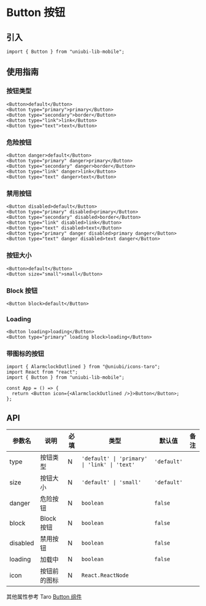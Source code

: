 # Button 按钮

## 引入

```tsx
import { Button } from "uniubi-lib-mobile";
```

## 使用指南

### 按钮类型

```tsx
<Button>default</Button>
<Button type="primary">primary</Button>
<Button type="secondary">border</Button>
<Button type="link">link</Button>
<Button type="text">text</Button>
```

### 危险按钮

```tsx
<Button danger>default</Button>
<Button type="primary" danger>primary</Button>
<Button type="secondary" danger>border</Button>
<Button type="link" danger>link</Button>
<Button type="text" danger>text</Button>
```

### 禁用按钮

```tsx
<Button disabled>default</Button>
<Button type="primary" disabled>primary</Button>
<Button type="secondary" disabled>border</Button>
<Button type="link" disabled>link</Button>
<Button type="text" disabled>text</Button>
<Button type="primary" danger disabled>primary danger</Button>
<Button type="text" danger disabled>text danger</Button>
```

### 按钮大小

```tsx
<Button>default</Button>
<Button size="small">small</Button>
```

### Block 按钮

```tsx
<Button block>default</Button>
```

### Loading

```tsx
<Button loading>loading</Button>
<Button type="primary" loading block>loading</Button>
```

### 带图标的按钮

```tsx
import { AlarmclockOutlined } from "@uniubi/icons-taro";
import React from "react";
import { Button } from "uniubi-lib-mobile";

const App = () => {
  return <Button icon={<AlarmclockOutlined />}>Button</Button>;
};
```

## API

| 参数名   | 说明         | 必填 | 类型                                         | 默认值      | 备注 |
| -------- | ------------ | ---- | -------------------------------------------- | ----------- | ---- |
| type     | 按钮类型     | N    | `'default' \| 'primary' \| 'link' \| 'text'` | `'default'` |      |
| size     | 按钮大小     | N    | `'default' \| 'small'`                       | `'default'` |      |
| danger   | 危险按钮     | N    | `boolean`                                    | `false`     |      |
| block    | Block 按钮   | N    | `boolean`                                    | `false`     |      |
| disabled | 禁用按钮     | N    | `boolean`                                    | `false`     |      |
| loading  | 加载中       | N    | `boolean`                                    | `false`     |      |
| icon     | 按钮前的图标 | N    | `React.ReactNode`                            |             |      |

其他属性参考 Taro <a href="https://taro-docs.jd.com/taro/docs/components/forms/button" target="_blank">Button 组件</a>
